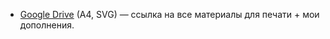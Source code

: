 - [Google Drive](https://drive.google.com/drive/folders/1JryTciDjMlgtOAgGq1xfa4OX1y5oDKf6?usp=sharing) (A4, SVG) — ссылка на все материалы для печати + мои дополнения.
